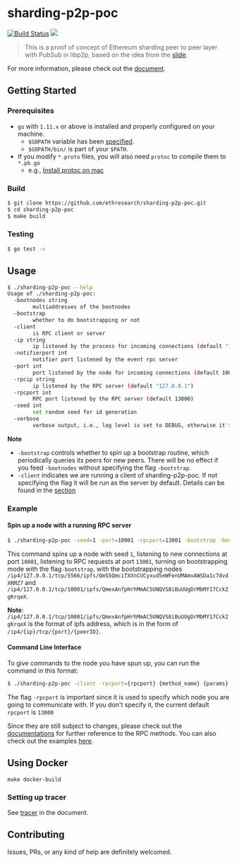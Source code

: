 # sharding-p2p-poc

[![Build Status](https://travis-ci.org/ethresearch/sharding-p2p-poc.svg?branch=master)](https://travis-ci.org/ethresearch/sharding-p2p-poc) [![](https://img.shields.io/badge/gitter-sharding--p2p--poc-ed1965.svg)](https://gitter.im/sharding-p2p-testing/Lobby)

> This is a proof of concept of Ethereum sharding peer to peer layer with PubSub in libp2p, based on the idea from the [slide](
https://docs.google.com/presentation/d/11a0jibNz0fyUnsWt9fa2MmghHANdHAAABa0TV7EieHs/).

For more information, please check out the [document](https://github.com/ethresearch/sharding-p2p-poc/blob/master/docs/README.md).

## Getting Started

### Prerequisites

- `go` with `1.11.x` or above is installed and properly configured on your machine.
    - `$GOPATH` variable has been [specified](https://github.com/golang/go/wiki/GOPATH).
    - `$GOPATH/bin/` is part of your `$PATH`.
- If you modify `*.proto` files, you will also need `protoc` to compile them to `*.pb.go`
    - e.g., [Install protoc on mac](https://medium.com/@erika_dike/installing-the-protobuf-compiler-on-a-mac-a0d397af46b8)

### Build

```bash
$ git clone https://github.com/ethresearch/sharding-p2p-poc.git
$ cd sharding-p2p-poc
$ make build
```

### Testing

```bash
$ go test -v
```

## Usage

```bash
$ ./sharding-p2p-poc --help
Usage of ./sharding-p2p-poc:
  -bootnodes string
    	multiaddresses of the bootnodes
  -bootstrap
    	whether to do bootstrapping or not
  -client
    	is RPC client or server
  -ip string
    	ip listened by the process for incoming connections (default "127.0.0.1")
  -notifierport int
    	notifier port listened by the event rpc server
  -port int
    	port listened by the node for incoming connections (default 10000)
  -rpcip string
    	ip listened by the RPC server (default "127.0.0.1")
  -rpcport int
    	RPC port listened by the RPC server (default 13000)
  -seed int
    	set random seed for id generation
  -verbose
    	verbose output, i.e., log level is set to DEBUG, otherwise it's set to ERROR
```

**Note**
- `-bootstrap` controls whether to spin up a bootstrap routine, which periodically queries its peers for new peers. There will be no effect if you feed `-bootnodes` without specifying the flag `-bootstrap`.
- `-client` indicates we are running a client of sharding-p2p-poc. If not specifying the flag it will be run as the server by default. Details can be found in the [section](#command-line-interface)

### Example

#### Spin up a node with a running RPC server

```bash
$ ./sharding-p2p-poc -seed=1 -port=10001 -rpcport=13001 -bootstrap -bootnodes=/ip4/127.0.0.1/tcp/5566/ipfs/QmS5QmciTXXnCUCyxud5eWFenUMAmvAWSDa1c7dvdXRMZ7,/ip4/127.0.0.1/tcp/10001/ipfs/QmexAnfpHrhMmAC5UNQVS8iBuUUgDrMbMY17Cck2gKrqeX
```
This command spins up a node with seed `1`, listening to new connections at port `10001`, listening to RPC requests at port `13001`, turning on bootstrapping mode with the flag`-bootstrap`, with the bootstrapping nodes `/ip4/127.0.0.1/tcp/5566/ipfs/QmS5QmciTXXnCUCyxud5eWFenUMAmvAWSDa1c7dvdXRMZ7` and `/ip4/127.0.0.1/tcp/10001/ipfs/QmexAnfpHrhMmAC5UNQVS8iBuUUgDrMbMY17Cck2gKrqeX`.

**Note**: `/ip4/127.0.0.1/tcp/10001/ipfs/QmexAnfpHrhMmAC5UNQVS8iBuUUgDrMbMY17Cck2gKrqeX` is the format of ipfs address, which is in the form of `/ip4/{ip}/tcp/{port}/{peerID}`.

#### Command Line Interface

To give commands to the node you have spun up, you can run the command in this format:

```bash
$ ./sharding-p2p-poc -client -rpcport={rpcport} {method_name} {params}
```

The flag `-rpcport` is important since it is used to specify which node you are going to communicate with. If you don't specify it, the current default `rpcport` is `13000`

Since they are still subject to changes, please check out the [documentations](https://notes.ethereum.org/s/HJdvvyTmm) for further reference to the RPC methods. You can also check out the examples [here](https://github.com/ethresearch/sharding-p2p-poc/tree/master/cli-example).

## Using Docker

```
make docker-build
```

### Setting up tracer

See [tracer](./docs/tracer.md) in the document.

## Contributing

Issues, PRs, or any kind of help are definitely welcomed.
